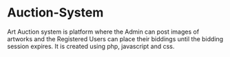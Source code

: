 # Auction-System

Art Auction system is platform where the Admin can post images of artworks and the Registered Users can place their biddings until the bidding session expires. It is created using php, javascript and css. 
